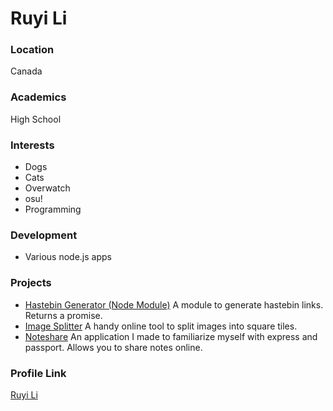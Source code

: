 # Ruyi Li

### Location

Canada

### Academics

High School

### Interests

- Dogs
- Cats
- Overwatch
- osu!
- Programming

### Development

- Various node.js apps

### Projects

- [Hastebin Generator (Node Module)](https://github.com/RuyiLi/hastebin-generator) A module to generate hastebin links. Returns a promise.
- [Image Splitter](https://github.com/RuyiLi/image-splitter) A handy online tool to split images into square tiles.
- [Noteshare](https://github.com/RuyiLi/noteshare) An application I made to familiarize myself with express and passport. Allows you to share notes online.

### Profile Link

[Ruyi Li](https://github.com/RuyiLi)
